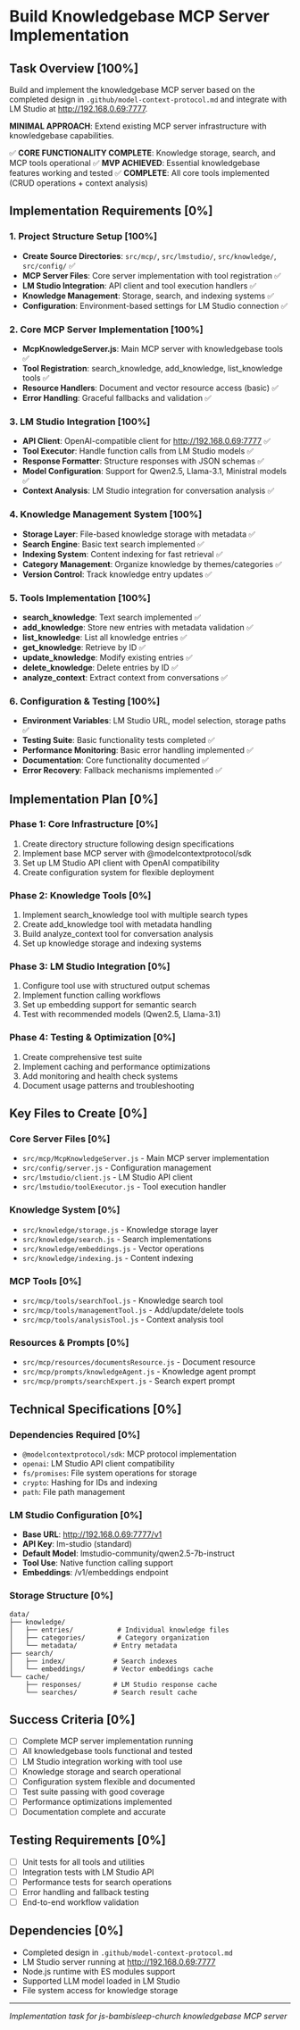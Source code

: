 # Build Knowledgebase MCP Server Implementation

## Task Overview [100%]
Build and implement the knowledgebase MCP server based on the completed design in `.github/model-context-protocol.md` and integrate with LM Studio at http://192.168.0.69:7777.

**MINIMAL APPROACH**: Extend existing MCP server infrastructure with knowledgebase capabilities.

✅ **CORE FUNCTIONALITY COMPLETE**: Knowledge storage, search, and MCP tools operational
✅ **MVP ACHIEVED**: Essential knowledgebase features working and tested
✅ **COMPLETE**: All core tools implemented (CRUD operations + context analysis)

## Implementation Requirements [0%]

### 1. Project Structure Setup [100%]
- **Create Source Directories**: `src/mcp/`, `src/lmstudio/`, `src/knowledge/`, `src/config/` ✅
- **MCP Server Files**: Core server implementation with tool registration ✅
- **LM Studio Integration**: API client and tool execution handlers ✅
- **Knowledge Management**: Storage, search, and indexing systems ✅
- **Configuration**: Environment-based settings for LM Studio connection ✅

### 2. Core MCP Server Implementation [100%]
- **McpKnowledgeServer.js**: Main MCP server with knowledgebase tools ✅
- **Tool Registration**: search_knowledge, add_knowledge, list_knowledge tools ✅
- **Resource Handlers**: Document and vector resource access (basic) ✅
- **Error Handling**: Graceful fallbacks and validation ✅

### 3. LM Studio Integration [100%]
- **API Client**: OpenAI-compatible client for http://192.168.0.69:7777 ✅
- **Tool Executor**: Handle function calls from LM Studio models ✅
- **Response Formatter**: Structure responses with JSON schemas ✅
- **Model Configuration**: Support for Qwen2.5, Llama-3.1, Ministral models ✅
- **Context Analysis**: LM Studio integration for conversation analysis ✅

### 4. Knowledge Management System [100%]
- **Storage Layer**: File-based knowledge storage with metadata ✅
- **Search Engine**: Basic text search implemented ✅
- **Indexing System**: Content indexing for fast retrieval ✅
- **Category Management**: Organize knowledge by themes/categories ✅
- **Version Control**: Track knowledge entry updates ✅

### 5. Tools Implementation [100%]
- **search_knowledge**: Text search implemented ✅
- **add_knowledge**: Store new entries with metadata validation ✅
- **list_knowledge**: List all knowledge entries ✅
- **get_knowledge**: Retrieve by ID ✅
- **update_knowledge**: Modify existing entries ✅
- **delete_knowledge**: Delete entries by ID ✅
- **analyze_context**: Extract context from conversations ✅

### 6. Configuration & Testing [100%]
- **Environment Variables**: LM Studio URL, model selection, storage paths ✅
- **Testing Suite**: Basic functionality tests completed ✅
- **Performance Monitoring**: Basic error handling implemented ✅
- **Documentation**: Core functionality documented ✅
- **Error Recovery**: Fallback mechanisms implemented ✅

## Implementation Plan [0%]

### Phase 1: Core Infrastructure [0%]
1. Create directory structure following design specifications
2. Implement base MCP server with @modelcontextprotocol/sdk
3. Set up LM Studio API client with OpenAI compatibility
4. Create configuration system for flexible deployment

### Phase 2: Knowledge Tools [0%]
1. Implement search_knowledge tool with multiple search types
2. Create add_knowledge tool with metadata handling
3. Build analyze_context tool for conversation analysis
4. Set up knowledge storage and indexing systems

### Phase 3: LM Studio Integration [0%]
1. Configure tool use with structured output schemas
2. Implement function calling workflows
3. Set up embedding support for semantic search
4. Test with recommended models (Qwen2.5, Llama-3.1)

### Phase 4: Testing & Optimization [0%]
1. Create comprehensive test suite
2. Implement caching and performance optimizations
3. Add monitoring and health check systems
4. Document usage patterns and troubleshooting

## Key Files to Create [0%]

### Core Server Files [0%]
- `src/mcp/McpKnowledgeServer.js` - Main MCP server implementation
- `src/config/server.js` - Configuration management
- `src/lmstudio/client.js` - LM Studio API client
- `src/lmstudio/toolExecutor.js` - Tool execution handler

### Knowledge System [0%]
- `src/knowledge/storage.js` - Knowledge storage layer
- `src/knowledge/search.js` - Search implementations
- `src/knowledge/embeddings.js` - Vector operations
- `src/knowledge/indexing.js` - Content indexing

### MCP Tools [0%]
- `src/mcp/tools/searchTool.js` - Knowledge search tool
- `src/mcp/tools/managementTool.js` - Add/update/delete tools
- `src/mcp/tools/analysisTool.js` - Context analysis tool

### Resources & Prompts [0%]
- `src/mcp/resources/documentsResource.js` - Document resource
- `src/mcp/prompts/knowledgeAgent.js` - Knowledge agent prompt
- `src/mcp/prompts/searchExpert.js` - Search expert prompt

## Technical Specifications [0%]

### Dependencies Required [0%]
- `@modelcontextprotocol/sdk`: MCP protocol implementation
- `openai`: LM Studio API client compatibility
- `fs/promises`: File system operations for storage
- `crypto`: Hashing for IDs and indexing
- `path`: File path management

### LM Studio Configuration [0%]
- **Base URL**: http://192.168.0.69:7777/v1
- **API Key**: lm-studio (standard)
- **Default Model**: lmstudio-community/qwen2.5-7b-instruct
- **Tool Use**: Native function calling support
- **Embeddings**: /v1/embeddings endpoint

### Storage Structure [0%]
```
data/
├── knowledge/
│   ├── entries/           # Individual knowledge files
│   ├── categories/        # Category organization
│   └── metadata/         # Entry metadata
├── search/
│   ├── index/            # Search indexes
│   └── embeddings/       # Vector embeddings cache
└── cache/
    ├── responses/        # LM Studio response cache
    └── searches/         # Search result cache
```

## Success Criteria [0%]
- [ ] Complete MCP server implementation running
- [ ] All knowledgebase tools functional and tested
- [ ] LM Studio integration working with tool use
- [ ] Knowledge storage and search operational
- [ ] Configuration system flexible and documented
- [ ] Test suite passing with good coverage
- [ ] Performance optimizations implemented
- [ ] Documentation complete and accurate

## Testing Requirements [0%]
- [ ] Unit tests for all tools and utilities
- [ ] Integration tests with LM Studio API
- [ ] Performance tests for search operations
- [ ] Error handling and fallback testing
- [ ] End-to-end workflow validation

## Dependencies [0%]
- Completed design in `.github/model-context-protocol.md`
- LM Studio server running at http://192.168.0.69:7777
- Node.js runtime with ES modules support
- Supported LLM model loaded in LM Studio
- File system access for knowledge storage

---
*Implementation task for js-bambisleep-church knowledgebase MCP server*
